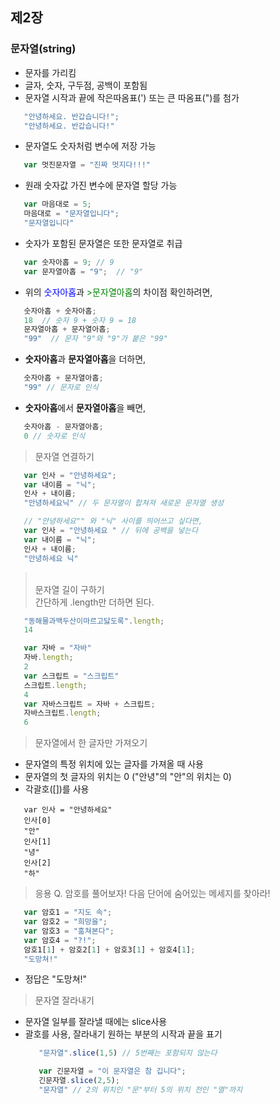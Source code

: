 ## 제2장
### 문자열(string)

* 문자를 가리킴
* 글자, 숫자, 구두점, 공백이 포함됨
* 문자열 시작과 끝에 작은따옴표(') 또는 큰 따옴표(")를 첨가

```javascript
   "안녕하세요. 반갑습니다!";
   "안녕하세요. 반갑습니다!"
```

* 문자열도 숫자처럼 변수에 저장 가능
```javascript
   var 멋진문자열 = "진짜 멋지다!!!"
```

* 원래 숫자값 가진 변수에 문자열 할당 가능
```javascript
   var 마음대로 = 5;
   마음대로 = "문자열입니다";
   "문자열입니다"
```

* 숫자가 포함된 문자열은 또한 문자열로 취급
```javascript
   var 숫자아홉 = 9; // 9
   var 문자열아홉 = "9";  // "9"
```

* 위의 <font color="blue">숫자아홉</font>과 <span style=" font: bold; color: green;">>문자열아홉</span>의 차이점 확인하려면,
```javascript
   숫자아홉 + 숫자아홉;
   18  // 숫자 9 + 숫자 9 = 18
   문자열아홉 + 문자열아홉; 
   "99"  // 문자 "9"와 "9"가 붙은 "99"
```

* <b>숫자아홉</b>과 <b>문자열아홉</b>을 더하면,
```javascript
   숫자아홉 + 문자열아홉;
   "99" // 문자로 인식
```

* <b>숫자아홉</b>에서 <b>문자열아홉</b>을 빼면,
```javascript
   숫자아홉 - 문자열아홉;
   0 // 숫자로 인식
```


> 문자열 연결하기

```javascript
   var 인사 = "안녕하세요";
   var 내이름 = "닉";
   인사 + 내이름;
   "안녕하세요닉" // 두 문자열이 합쳐져 새로운 문자열 생성

   // "안녕하세요"" 와 "닉" 사이를 띄어쓰고 싶다면, 
   var 인사 = "안녕하세요 " // 뒤에 공백을 넣는다 
   var 내이름 = "닉";
   인사 + 내이름;
   "안녕하세요 닉"
```

> <br>문자열 길이 구하기</br>
  간단하게 .length만 더하면 된다.

```javascript
   "동해물과백두산이마르고닳도록".length;
   14

   var 자바 = "자바"
   자바.length;
   2
   var 스크립트 = "스크립트"
   스크립트.length;
   4
   var 자바스크립트 = 자바 + 스크립트;
   자바스크립트.length;
   6
 ```

> 문자열에서 한 글자만 가져오기
  * 문자열의 특정 위치에 있는 글자를 가져올 때 사용
  * 문자열의 첫 글자의 위치는 0 ("안녕"의 "안"의 위치는 0)
  * 각괄호([])를 사용

```javascipt 
   var 인사 = "안녕하세요"
   인사[0]
   "안"
   인사[1]
   "녕"
   인사[2]
   "하"
```

> 응용
 Q. 암호를 풀어보자! 다음 단어에 숨어있는 메세지를 찾아라!

```javascript
   var 암호1 = "지도 속";
   var 암호2 = "희망을";
   var 암호3 = "훔쳐본다";
   var 암호4 = "?!";
   암호1[1] + 암호2[1] + 암호3[1] + 암호4[1];
   "도망쳐!"
```
  - 정답은 "도망쳐!"

> 문자열 잘라내기
  * 문자열 일부를 잘라낼 때에는 slice사용
  * 괄호를 사용, 잘라내기 원하는 부분의 시작과 끝을 표기 
    ```javascript
       "문자열".slice(1,5) // 5번째는 포함되지 않는다

       var 긴문자열 = "이 문자열은 참 깁니다";
       긴문자열.slice(2,5);
       "문자열" // 2의 위치인 "문"부터 5의 위치 전인 "열"까지
    ```  
























